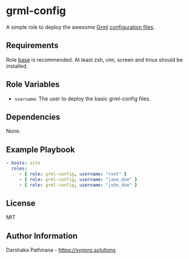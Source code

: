 grml-config
===========

A simple role to deploy the awesome [Grml](https://grml.org) [configuration files](https://michael-prokop.at/blog/2007/12/22/make-console-work-comfortable/).

Requirements
------------

Role [base](https://github.com/jkirk/ansible-role-base) is recommended.
At least zsh, vim, screen and tmux should be installed.

Role Variables
--------------

* `username`: The user to deploy the basic grml-config files.

Dependencies
------------

None.

Example Playbook
----------------

```yaml
- hosts: site
  roles:
     - { role: grml-config, username: "root" }
     - { role: grml-config, username: "jane_doe" }
     - { role: grml-config, username: "john_doe" }
```

License
-------

MIT

Author Information
------------------

Darshaka Pathirana - https://synpro.solutions
